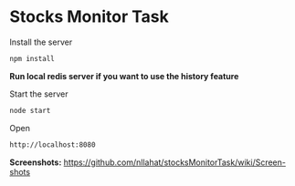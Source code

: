 # Stocks Monitor Task

Install the server
```sh
npm install
```

**Run local redis server if you want to use the history feature**

Start the server
```sh
node start
```
Open
```sh
http://localhost:8080
```

**Screenshots:**
https://github.com/nllahat/stocksMonitorTask/wiki/Screen-shots
